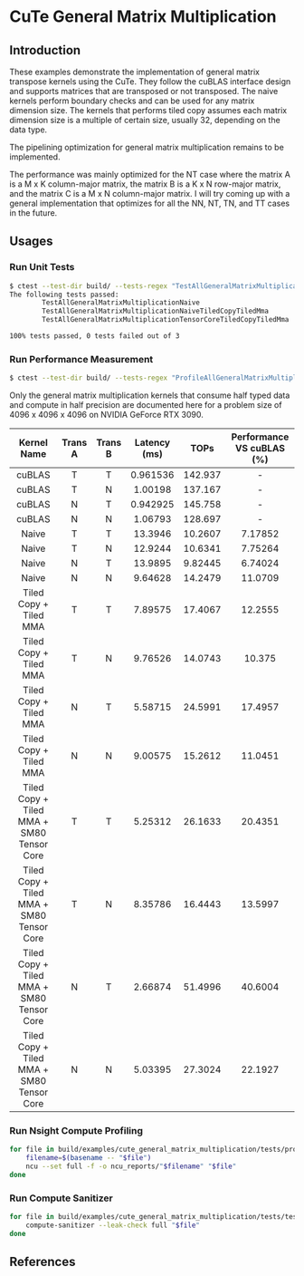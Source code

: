 # CuTe General Matrix Multiplication

## Introduction

These examples demonstrate the implementation of general matrix transpose kernels using the CuTe. They follow the cuBLAS interface design and supports matrices that are transposed or not transposed. The naive kernels perform boundary checks and can be used for any matrix dimension size. The kernels that performs tiled copy assumes each matrix dimension size is a multiple of certain size, usually 32, depending on the data type.

The pipelining optimization for general matrix multiplication remains to be implemented.

The performance was mainly optimized for the NT case where the matrix A is a M x K column-major matrix, the matrix B is a K x N row-major matrix, and the matrix C is a M x N column-major matrix. I will try coming up with a general implementation that optimizes for all the NN, NT, TN, and TT cases in the future.

## Usages

### Run Unit Tests

```bash
$ ctest --test-dir build/ --tests-regex "TestAllGeneralMatrixMultiplication.*" --verbose
The following tests passed:
        TestAllGeneralMatrixMultiplicationNaive
        TestAllGeneralMatrixMultiplicationNaiveTiledCopyTiledMma
        TestAllGeneralMatrixMultiplicationTensorCoreTiledCopyTiledMma

100% tests passed, 0 tests failed out of 3
```

### Run Performance Measurement

```bash
$ ctest --test-dir build/ --tests-regex "ProfileAllGeneralMatrixMultiplication.*" --verbose
```

Only the general matrix multiplication kernels that consume half typed data and compute in half precision are documented here for a problem size of 4096 x 4096 x 4096 on NVIDIA GeForce RTX 3090.

|                Kernel Name                | Trans A | Trans B | Latency (ms) |  TOPs   | Performance VS cuBLAS (%) |
| :---------------------------------------: | :-----: | :-----: | :----------: | :-----: | :-----------------------: |
|                  cuBLAS                   |    T    |    T    |   0.961536   | 142.937 |             -             |
|                  cuBLAS                   |    T    |    N    |   1.00198    | 137.167 |             -             |
|                  cuBLAS                   |    N    |    T    |   0.942925   | 145.758 |             -             |
|                  cuBLAS                   |    N    |    N    |   1.06793    | 128.697 |             -             |
|                   Naive                   |    T    |    T    |   13.3946    | 10.2607 |          7.17852          |
|                   Naive                   |    T    |    N    |   12.9244    | 10.6341 |          7.75264          |
|                   Naive                   |    N    |    T    |   13.9895    | 9.82445 |          6.74024          |
|                   Naive                   |    N    |    N    |   9.64628    | 14.2479 |          11.0709          |
|          Tiled Copy + Tiled MMA           |    T    |    T    |   7.89575    | 17.4067 |          12.2555          |
|          Tiled Copy + Tiled MMA           |    T    |    N    |   9.76526    | 14.0743 |          10.375           |
|          Tiled Copy + Tiled MMA           |    N    |    T    |   5.58715    | 24.5991 |          17.4957          |
|          Tiled Copy + Tiled MMA           |    N    |    N    |   9.00575    | 15.2612 |          11.0451          |
| Tiled Copy + Tiled MMA + SM80 Tensor Core |    T    |    T    |   5.25312    | 26.1633 |          20.4351          |
| Tiled Copy + Tiled MMA + SM80 Tensor Core |    T    |    N    |   8.35786    | 16.4443 |          13.5997          |
| Tiled Copy + Tiled MMA + SM80 Tensor Core |    N    |    T    |   2.66874    | 51.4996 |          40.6004          |
| Tiled Copy + Tiled MMA + SM80 Tensor Core |    N    |    N    |   5.03395    | 27.3024 |          22.1927          |

### Run Nsight Compute Profiling

```bash
for file in build/examples/cute_general_matrix_multiplication/tests/profile_*; do
    filename=$(basename -- "$file")
    ncu --set full -f -o ncu_reports/"$filename" "$file"
done
```

### Run Compute Sanitizer

```bash
for file in build/examples/cute_general_matrix_multiplication/tests/test_*; do
    compute-sanitizer --leak-check full "$file"
done
```

## References
